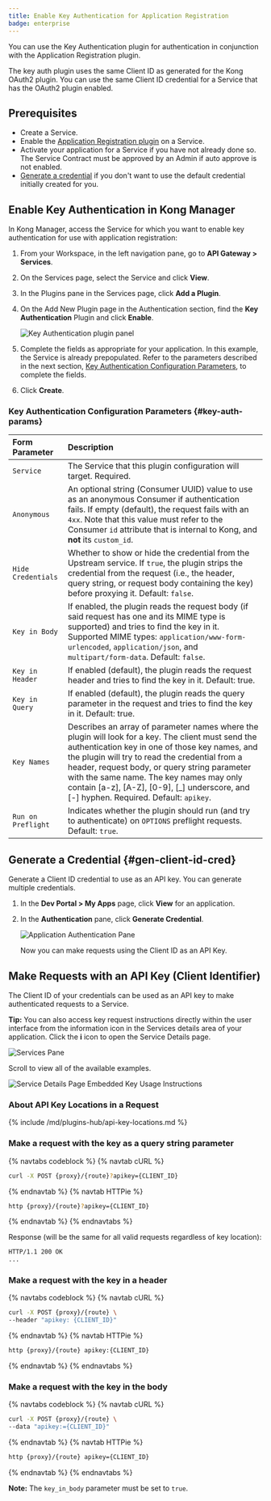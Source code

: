 ```yaml
---
title: Enable Key Authentication for Application Registration
badge: enterprise
---
```


You can use the Key Authentication plugin for authentication in conjunction with
the Application Registration plugin.

The key auth plugin uses the same Client ID as generated for the Kong OAuth2 plugin.
You can use the same Client ID credential for a Service that has the OAuth2 plugin enabled.

## Prerequisites

* Create a Service.
* Enable the [Application Registration plugin](/gateway/{{page.kong_version}}/developer-portal/administration/application-registration/enable-application-registration/) on a Service.
* Activate your application for a Service if you have not already done so. The
Service Contract must be approved by an Admin if auto approve is not enabled.
* [Generate a credential](#gen-client-id-cred) if you don't want to use the default credential initially created for you.

## Enable Key Authentication in Kong Manager

In Kong Manager, access the Service for which you want to enable key authentication for
use with application registration:

1. From your Workspace, in the left navigation pane, go to **API Gateway > Services**.
2. On the Services page, select the Service and click **View**.
3. In the Plugins pane in the Services page, click **Add a Plugin**.
4. On the Add New Plugin page in the Authentication section, find the
   **Key Authentication** Plugin and click **Enable**.

   ![Key Authentication plugin panel](/assets/images/docs/dev-portal/key-auth-plugin-panel.png)

5. Complete the fields as appropriate for your application. In this example, the Service is already
   prepopulated. Refer to the parameters described in the next section,
   [Key Authentication Configuration Parameters](#key-auth-params),
   to complete the fields.

6. Click **Create**.

### Key Authentication Configuration Parameters {#key-auth-params}

| Form Parameter | Description                                                                       |
|:---------------|:----------------------------------------------------------------------------------|
| `Service` | The Service that this plugin configuration will target. Required. |
| `Anonymous` | An optional string (Consumer UUID) value to use as an anonymous Consumer if authentication fails. If empty (default), the request fails with an `4xx`. Note that this value must refer to the Consumer `id` attribute that is internal to Kong, and **not** its `custom_id`. |
| `Hide Credentials` | Whether to show or hide the credential from the Upstream service. If `true`, the plugin strips the credential from the request (i.e., the header, query string, or request body containing the key) before proxying it. Default: `false`. |
| `Key in Body` | If enabled, the plugin reads the request body (if said request has one and its MIME type is supported) and tries to find the key in it. Supported MIME types: `application/www-form-urlencoded`, `application/json`, and `multipart/form-data`. Default: `false`. |
| `Key in Header` | If enabled (default), the plugin reads the request header and tries to find the key in it. Default: true. |
| `Key in Query` | If enabled (default), the plugin reads the query parameter in the request and tries to find the key in it. Default: true. |
| `Key Names` | Describes an array of parameter names where the plugin will look for a key. The client must send the authentication key in one of those key names, and the plugin will try to read the credential from a header, request body, or query string parameter with the same name. The key names may only contain [a-z], [A-Z], [0-9], [_] underscore, and [-] hyphen. Required. Default: `apikey`. |
| `Run on Preflight` | Indicates whether the plugin should run (and try to authenticate) on `OPTIONS` preflight requests. Default: `true`. |

## Generate a Credential {#gen-client-id-cred}

Generate a Client ID credential to use as an API key. You can generate multiple
credentials.

1. In the **Dev Portal > My Apps** page, click **View** for an application.

2. In the **Authentication** pane, click **Generate Credential**.

   ![Application Authentication Pane](/assets/images/docs/dev-portal/generate-cred-dev-portal.png)

   Now you can make requests using the Client ID as an API Key.

## Make Requests with an API Key (Client Identifier)

The Client ID of your credentials can be used as an API key to make authenticated requests to a Service.

**Tip:** You can also access key request instructions directly within the user interface from the
information icon in the Services details area of your application. Click the **i** icon to open the Service Details page.

![Services Pane](/assets/images/docs/dev-portal/portal-info-modal-key-auth.png)

Scroll to view all of the available examples.

![Service Details Page Embedded Key Usage Instructions](/assets/images/docs/dev-portal/service-details-key-auth-usage.png)

### About API Key Locations in a Request

{% include /md/plugins-hub/api-key-locations.md %}

### Make a request with the key as a query string parameter

{% navtabs codeblock %}
{% navtab cURL %}
```bash
curl -X POST {proxy}/{route}?apikey={CLIENT_ID}
```
{% endnavtab %}
{% navtab HTTPie %}
```bash
http {proxy}/{route}?apikey={CLIENT_ID}
```
{% endnavtab %}
{% endnavtabs %}

Response (will be the same for all valid requests regardless of key location):

```bash
HTTP/1.1 200 OK
...
```

### Make a request with the key in a header

{% navtabs codeblock %}
{% navtab cURL %}
```bash
curl -X POST {proxy}/{route} \
--header "apikey: {CLIENT_ID}"
```
{% endnavtab %}
{% navtab HTTPie %}
```bash
http {proxy}/{route} apikey:{CLIENT_ID}
```
{% endnavtab %}
{% endnavtabs %}

### Make a request with the key in the body

{% navtabs codeblock %}
{% navtab cURL %}
```bash
curl -X POST {proxy}/{route} \
--data "apikey:={CLIENT_ID}"
```
{% endnavtab %}
{% navtab HTTPie %}
```bash
http {proxy}/{route} apikey={CLIENT_ID}
```
{% endnavtab %}
{% endnavtabs %}

**Note:** The `key_in_body` parameter must be set to `true`.
